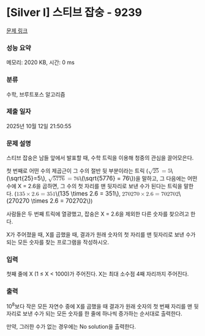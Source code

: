 # [Silver I] 스티브 잡숭 - 9239 

[문제 링크](https://www.acmicpc.net/problem/9239) 

### 성능 요약

메모리: 2020 KB, 시간: 0 ms

### 분류

수학, 브루트포스 알고리즘

### 제출 일자

2025년 10월 12일 21:50:55

### 문제 설명

<p>스티브 잡숭은 남들 앞에서 발표할 때, 수학 트릭을 이용해 청중의 관심을 끌어모은다.</p>

<p>첫 번째로 어떤 수의 제곱근이 그 수의 절반 뒷 부분이라는 트릭 (<mjx-container class="MathJax" jax="CHTML" style="font-size: 109%; position: relative;"><mjx-math class="MJX-TEX" aria-hidden="true"><mjx-msqrt><mjx-sqrt><mjx-surd><mjx-mo class="mjx-n"><mjx-c class="mjx-c221A"></mjx-c></mjx-mo></mjx-surd><mjx-box style="padding-top: 0.163em;"><mjx-mn class="mjx-n"><mjx-c class="mjx-c32"></mjx-c><mjx-c class="mjx-c35"></mjx-c></mjx-mn></mjx-box></mjx-sqrt></mjx-msqrt><mjx-mo class="mjx-n" space="4"><mjx-c class="mjx-c3D"></mjx-c></mjx-mo><mjx-mn class="mjx-n" space="4"><mjx-c class="mjx-c35"></mjx-c></mjx-mn></mjx-math><mjx-assistive-mml unselectable="on" display="inline"><math xmlns="http://www.w3.org/1998/Math/MathML"><msqrt><mn>25</mn></msqrt><mo>=</mo><mn>5</mn></math></mjx-assistive-mml><span aria-hidden="true" class="no-mathjax mjx-copytext">\(\sqrt{25}=5\)</span></mjx-container>, <mjx-container class="MathJax" jax="CHTML" style="font-size: 109%; position: relative;"><mjx-math class="MJX-TEX" aria-hidden="true"><mjx-msqrt><mjx-sqrt><mjx-surd><mjx-mo class="mjx-n"><mjx-c class="mjx-c221A"></mjx-c></mjx-mo></mjx-surd><mjx-box style="padding-top: 0.158em;"><mjx-mn class="mjx-n"><mjx-c class="mjx-c35"></mjx-c><mjx-c class="mjx-c37"></mjx-c><mjx-c class="mjx-c37"></mjx-c><mjx-c class="mjx-c36"></mjx-c></mjx-mn></mjx-box></mjx-sqrt></mjx-msqrt><mjx-mo class="mjx-n" space="4"><mjx-c class="mjx-c3D"></mjx-c></mjx-mo><mjx-mn class="mjx-n" space="4"><mjx-c class="mjx-c37"></mjx-c><mjx-c class="mjx-c36"></mjx-c></mjx-mn></mjx-math><mjx-assistive-mml unselectable="on" display="inline"><math xmlns="http://www.w3.org/1998/Math/MathML"><msqrt><mn>5776</mn></msqrt><mo>=</mo><mn>76</mn></math></mjx-assistive-mml><span aria-hidden="true" class="no-mathjax mjx-copytext">\(\sqrt{5776} = 76\)</span></mjx-container>)을 말하고, 그 다음에는 어떤 수에 X = 2.6을 곱하면, 그 수의 첫 자리를 맨 뒷자리로 보낸 수가 된다는 트릭을 말한다. (<mjx-container class="MathJax" jax="CHTML" style="font-size: 109%; position: relative;"><mjx-math class="MJX-TEX" aria-hidden="true"><mjx-mn class="mjx-n"><mjx-c class="mjx-c31"></mjx-c><mjx-c class="mjx-c33"></mjx-c><mjx-c class="mjx-c35"></mjx-c></mjx-mn><mjx-mo class="mjx-n" space="3"><mjx-c class="mjx-cD7"></mjx-c></mjx-mo><mjx-mn class="mjx-n" space="3"><mjx-c class="mjx-c32"></mjx-c><mjx-c class="mjx-c2E"></mjx-c><mjx-c class="mjx-c36"></mjx-c></mjx-mn><mjx-mo class="mjx-n" space="4"><mjx-c class="mjx-c3D"></mjx-c></mjx-mo><mjx-mn class="mjx-n" space="4"><mjx-c class="mjx-c33"></mjx-c><mjx-c class="mjx-c35"></mjx-c><mjx-c class="mjx-c31"></mjx-c></mjx-mn></mjx-math><mjx-assistive-mml unselectable="on" display="inline"><math xmlns="http://www.w3.org/1998/Math/MathML"><mn>135</mn><mo>×</mo><mn>2.6</mn><mo>=</mo><mn>351</mn></math></mjx-assistive-mml><span aria-hidden="true" class="no-mathjax mjx-copytext">\(135 \times 2.6 = 351\)</span></mjx-container>, <mjx-container class="MathJax" jax="CHTML" style="font-size: 109%; position: relative;"><mjx-math class="MJX-TEX" aria-hidden="true"><mjx-mn class="mjx-n"><mjx-c class="mjx-c32"></mjx-c><mjx-c class="mjx-c37"></mjx-c><mjx-c class="mjx-c30"></mjx-c><mjx-c class="mjx-c32"></mjx-c><mjx-c class="mjx-c37"></mjx-c><mjx-c class="mjx-c30"></mjx-c></mjx-mn><mjx-mo class="mjx-n" space="3"><mjx-c class="mjx-cD7"></mjx-c></mjx-mo><mjx-mn class="mjx-n" space="3"><mjx-c class="mjx-c32"></mjx-c><mjx-c class="mjx-c2E"></mjx-c><mjx-c class="mjx-c36"></mjx-c></mjx-mn><mjx-mo class="mjx-n" space="4"><mjx-c class="mjx-c3D"></mjx-c></mjx-mo><mjx-mn class="mjx-n" space="4"><mjx-c class="mjx-c37"></mjx-c><mjx-c class="mjx-c30"></mjx-c><mjx-c class="mjx-c32"></mjx-c><mjx-c class="mjx-c37"></mjx-c><mjx-c class="mjx-c30"></mjx-c><mjx-c class="mjx-c32"></mjx-c></mjx-mn></mjx-math><mjx-assistive-mml unselectable="on" display="inline"><math xmlns="http://www.w3.org/1998/Math/MathML"><mn>270270</mn><mo>×</mo><mn>2.6</mn><mo>=</mo><mn>702702</mn></math></mjx-assistive-mml><span aria-hidden="true" class="no-mathjax mjx-copytext">\(270270 \times 2.6 = 702702\)</span></mjx-container>)</p>

<p>사람들은 두 번째 트릭에 열광했고, 잡숭은 X = 2.6을 제외한 다른 숫자를 찾으려고 한다.</p>

<p>X가 주어졌을 때, X를 곱했을 때, 결과가 원래 숫자의 첫 자리를 맨 뒷자리로 보낸 수가 되는 모든 숫자를 찾는 프로그램을 작성하시오.</p>

### 입력 

 <p>첫째 줄에 X (1 ≤ X < 1000)가 주어진다. X는 최대 소수점 4째 자리까지 주어진다.</p>

### 출력 

 <p>10<sup>8</sup>보다 작은 모든 자연수 중에 X를 곱했을 때 결과가 원래 숫자의 첫 번째 자리를 맨 뒷자리로 보낸 수가 되는 모든 숫자를 한 줄에 하나씩 증가하는 순서대로 출력한다.</p>

<p>만약, 그러한 수가 없는 경우에는 No solution을 출력한다.</p>

